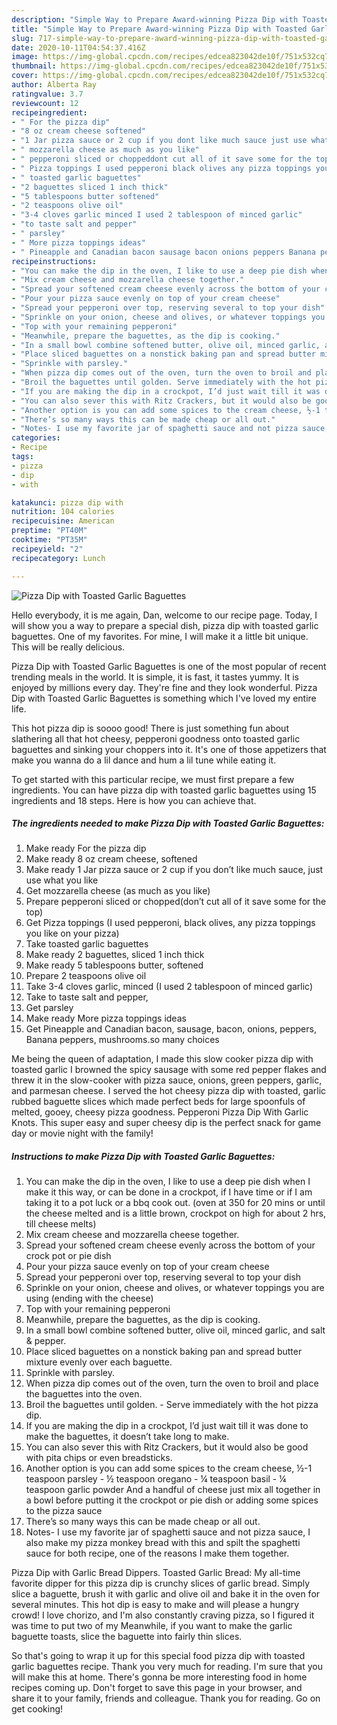 ```yaml
---
description: "Simple Way to Prepare Award-winning Pizza Dip with Toasted Garlic Baguettes"
title: "Simple Way to Prepare Award-winning Pizza Dip with Toasted Garlic Baguettes"
slug: 717-simple-way-to-prepare-award-winning-pizza-dip-with-toasted-garlic-baguettes
date: 2020-10-11T04:54:37.416Z
image: https://img-global.cpcdn.com/recipes/edcea823042de10f/751x532cq70/pizza-dip-with-toasted-garlic-baguettes-recipe-main-photo.jpg
thumbnail: https://img-global.cpcdn.com/recipes/edcea823042de10f/751x532cq70/pizza-dip-with-toasted-garlic-baguettes-recipe-main-photo.jpg
cover: https://img-global.cpcdn.com/recipes/edcea823042de10f/751x532cq70/pizza-dip-with-toasted-garlic-baguettes-recipe-main-photo.jpg
author: Alberta Ray
ratingvalue: 3.7
reviewcount: 12
recipeingredient:
- " For the pizza dip"
- "8 oz cream cheese softened"
- "1 Jar pizza sauce or 2 cup if you dont like much sauce just use what you like"
- " mozzarella cheese as much as you like"
- " pepperoni sliced or choppeddont cut all of it save some for the top"
- " Pizza toppings I used pepperoni black olives any pizza toppings you like on your pizza"
- " toasted garlic baguettes"
- "2 baguettes sliced 1 inch thick"
- "5 tablespoons butter softened"
- "2 teaspoons olive oil"
- "3-4 cloves garlic minced I used 2 tablespoon of minced garlic"
- "to taste salt and pepper"
- " parsley"
- " More pizza toppings ideas"
- " Pineapple and Canadian bacon sausage bacon onions peppers Banana peppers mushroomsso many choices"
recipeinstructions:
- "You can make the dip in the oven, I like to use a deep pie dish when I make it this way, or can be done in a crockpot, if I have time or if I am taking it to a pot luck or a bbq cook out. (oven at 350 for 20 mins or until the cheese melted and is a little brown, crockpot on high for about 2 hrs, till cheese melts)"
- "Mix cream cheese and mozzarella cheese together."
- "Spread your softened cream cheese evenly across the bottom of your crock pot or pie dish"
- "Pour your pizza sauce evenly on top of your cream cheese"
- "Spread your pepperoni over top, reserving several to top your dish"
- "Sprinkle on your onion, cheese and olives, or whatever toppings you are using (ending with the cheese)"
- "Top with your remaining pepperoni"
- "Meanwhile, prepare the baguettes, as the dip is cooking."
- "In a small bowl combine softened butter, olive oil, minced garlic, and salt &amp; pepper."
- "Place sliced baguettes on a nonstick baking pan and spread butter mixture evenly over each baguette."
- "Sprinkle with parsley."
- "When pizza dip comes out of the oven, turn the oven to broil and place the baguettes into the oven."
- "Broil the baguettes until golden. Serve immediately with the hot pizza dip."
- "If you are making the dip in a crockpot, I’d just wait till it was done to make the baguettes, it doesn’t take long to make."
- "You can also sever this with Ritz Crackers, but it would also be good with pita chips or even breadsticks."
- "Another option is you can add some spices to the cream cheese, ½-1 teaspoon parsley ½ teaspoon oregano ¼ teaspoon basil ¼ teaspoon garlic powder And a handful of cheese just mix all together in a bowl before putting it the crockpot or pie dish or adding some spices to the pizza sauce"
- "There’s so many ways this can be made cheap or all out."
- "Notes- I use my favorite jar of spaghetti sauce and not pizza sauce, I also make my pizza monkey bread with this and spilt the spaghetti sauce for both recipe, one of the reasons I make them together."
categories:
- Recipe
tags:
- pizza
- dip
- with

katakunci: pizza dip with 
nutrition: 104 calories
recipecuisine: American
preptime: "PT40M"
cooktime: "PT35M"
recipeyield: "2"
recipecategory: Lunch

---
```



![Pizza Dip with Toasted Garlic Baguettes](https://img-global.cpcdn.com/recipes/edcea823042de10f/751x532cq70/pizza-dip-with-toasted-garlic-baguettes-recipe-main-photo.jpg)

Hello everybody, it is me again, Dan, welcome to our recipe page. Today, I will show you a way to prepare a special dish, pizza dip with toasted garlic baguettes. One of my favorites. For mine, I will make it a little bit unique. This will be really delicious.

Pizza Dip with Toasted Garlic Baguettes is one of the most popular of recent trending meals in the world. It is simple, it is fast, it tastes yummy. It is enjoyed by millions every day. They're fine and they look wonderful. Pizza Dip with Toasted Garlic Baguettes is something which I've loved my entire life.

This hot pizza dip is soooo good! There is just something fun about slathering all that hot cheesy, pepperoni goodness onto toasted garlic baguettes and sinking your choppers into it. It&#39;s one of those appetizers that make you wanna do a lil dance and hum a lil tune while eating it.


To get started with this particular recipe, we must first prepare a few ingredients. You can have pizza dip with toasted garlic baguettes using 15 ingredients and 18 steps. Here is how you can achieve that.

<!--inarticleads1-->

##### The ingredients needed to make Pizza Dip with Toasted Garlic Baguettes:

1. Make ready  For the pizza dip
1. Make ready 8 oz cream cheese, softened
1. Make ready 1 Jar pizza sauce or 2 cup if you don’t like much sauce, just use what you like
1. Get  mozzarella cheese (as much as you like)
1. Prepare  pepperoni sliced or chopped(don’t cut all of it save some for the top)
1. Get  Pizza toppings (I used pepperoni, black olives, any pizza toppings you like on your pizza)
1. Take  toasted garlic baguettes
1. Make ready 2 baguettes, sliced 1 inch thick
1. Make ready 5 tablespoons butter, softened
1. Prepare 2 teaspoons olive oil
1. Take 3-4 cloves garlic, minced (I used 2 tablespoon of minced garlic)
1. Take to taste salt and pepper,
1. Get  parsley
1. Make ready  More pizza toppings ideas
1. Get  Pineapple and Canadian bacon, sausage, bacon, onions, peppers, Banana peppers, mushrooms.so many choices


Me being the queen of adaptation, I made this slow cooker pizza dip with toasted garlic I browned the spicy sausage with some red pepper flakes and threw it in the slow-cooker with pizza sauce, onions, green peppers, garlic, and parmesan cheese. I served the hot cheesy pizza dip with toasted, garlic rubbed baguette slices which made perfect beds for large spoonfuls of melted, gooey, cheesy pizza goodness. Pepperoni Pizza Dip With Garlic Knots. This super easy and super cheesy dip is the perfect snack for game day or movie night with the family! 

<!--inarticleads2-->

##### Instructions to make Pizza Dip with Toasted Garlic Baguettes:

1. You can make the dip in the oven, I like to use a deep pie dish when I make it this way, or can be done in a crockpot, if I have time or if I am taking it to a pot luck or a bbq cook out. (oven at 350 for 20 mins or until the cheese melted and is a little brown, crockpot on high for about 2 hrs, till cheese melts)
1. Mix cream cheese and mozzarella cheese together.
1. Spread your softened cream cheese evenly across the bottom of your crock pot or pie dish
1. Pour your pizza sauce evenly on top of your cream cheese
1. Spread your pepperoni over top, reserving several to top your dish
1. Sprinkle on your onion, cheese and olives, or whatever toppings you are using (ending with the cheese)
1. Top with your remaining pepperoni
1. Meanwhile, prepare the baguettes, as the dip is cooking.
1. In a small bowl combine softened butter, olive oil, minced garlic, and salt &amp; pepper.
1. Place sliced baguettes on a nonstick baking pan and spread butter mixture evenly over each baguette.
1. Sprinkle with parsley.
1. When pizza dip comes out of the oven, turn the oven to broil and place the baguettes into the oven.
1. Broil the baguettes until golden. - Serve immediately with the hot pizza dip.
1. If you are making the dip in a crockpot, I’d just wait till it was done to make the baguettes, it doesn’t take long to make.
1. You can also sever this with Ritz Crackers, but it would also be good with pita chips or even breadsticks.
1. Another option is you can add some spices to the cream cheese, ½-1 teaspoon parsley - ½ teaspoon oregano - ¼ teaspoon basil - ¼ teaspoon garlic powder And a handful of cheese just mix all together in a bowl before putting it the crockpot or pie dish or adding some spices to the pizza sauce
1. There’s so many ways this can be made cheap or all out.
1. Notes- I use my favorite jar of spaghetti sauce and not pizza sauce, I also make my pizza monkey bread with this and spilt the spaghetti sauce for both recipe, one of the reasons I make them together.


Pizza Dip with Garlic Bread Dippers. Toasted Garlic Bread: My all-time favorite dipper for this pizza dip is crunchy slices of garlic bread. Simply slice a baguette, brush it with garlic and olive oil and bake it in the oven for several minutes. This hot dip is easy to make and will please a hungry crowd! I love chorizo, and I&#39;m also constantly craving pizza, so I figured it was time to put two of my Meanwhile, if you want to make the garlic baguette toasts, slice the baguette into fairly thin slices. 

So that's going to wrap it up for this special food pizza dip with toasted garlic baguettes recipe. Thank you very much for reading. I'm sure that you will make this at home. There's gonna be more interesting food in home recipes coming up. Don't forget to save this page in your browser, and share it to your family, friends and colleague. Thank you for reading. Go on get cooking!
